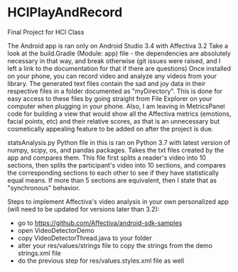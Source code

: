# HCIPlayAndRecord
Final Project for HCI Class

The Android app is ran only on Android Studio 3.4 with Affectiva 3.2
Take a look at the build.Gradle (Module: app) file - the dependencies are absolutely necessary in that way, and break otherwise 
(git issues were raised, and I left a link to the documentation for that if there are questions)
Once installed on your phone, you can record video and analyze any videos from your library. The generated text files contain the 
sad and joy data in their respective files in a folder documented as "myDirectory". This is done for easy access to these files by 
going straight from File Explorer on your computer when plugging in your phone. Also, I am leaving in MetricsPanel code for
building a view that would show all the Affectiva metrics (emotions, facial points, etc) and their relative scores, as
that is an unnecessary but cosmetically appealing feature to be added on after the project is due.


statsAnalysis.py
Python file in this is ran on Python 3.7 with latest version of numpy, scipy, os, and pandas packages.
Takes the txt files created by the app and compares them. This file first splits a reader's video into 10 sections, 
then splits the participant's video into 10 sections, and compares the corresponding sections to each other to see if they have
statistically equal means. If more than 5 sections are equivalent, then I state that as "synchronous" behavior.





Steps to implement Affectiva's video analysis in your own personalized app (will need to be updated for versions later than 3.2):

- go to https://github.com/Affectiva/android-sdk-samples
- open VideoDetectorDemo
- copy VideoDetectorThread.java to your folder
- alter your res/values/strings file to copy the strings from the demo strings.xml file
- do the previous step for res/values.styles.xml file as well











